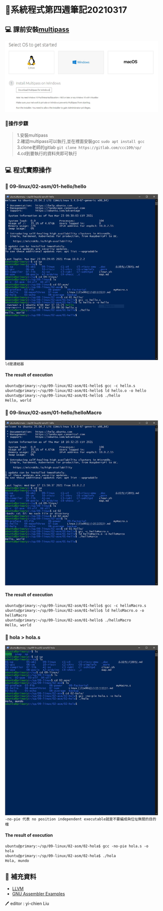 # 📝系統程式第四週筆記20210317
## 💻 課前安裝[multipass](https://multipass.run/)
![](multipass.JPG)
### 🔖操作步驟
> 1.安裝multipass<br>
> 2.確認multipass可以執行,並在裡面安裝gcc   ``sudo apt install gcc``<br>
> 3.clone老師的gitlab    ``git clone https://gitlab.com/ccc109/sp/``<br>
> 4.cd到要執行的資料夾即可執行

## 💻 程式實際操作
### 🔗 09-linux/02-asm/01-hello/hello
![](hello.JPG)
``ld是連結器``
#### The result of execution
```
ubuntu@primary:~/sp/09-linux/02-asm/01-hello$ gcc -c hello.s
ubuntu@primary:~/sp/09-linux/02-asm/01-hello$ ld hello.o -o hello
ubuntu@primary:~/sp/09-linux/02-asm/01-hello$ ./hello
Hello, world
```

### 🔗 09-linux/02-asm/01-hello/helloMacro
![](helloMacro.JPG)
#### The result of execution
```
ubuntu@primary:~/sp/09-linux/02-asm/01-hello$ gcc -c helloMacro.s
ubuntu@primary:~/sp/09-linux/02-asm/01-hello$ ld helloMacro.o -o helloMacro
ubuntu@primary:~/sp/09-linux/02-asm/01-hello$ ./helloMacro
Hello, world
```

### 🔗 hola > hola.s
![](hola.JPG)
``-no-pie 代表 no position independent executable就是不要編成與位址無關的目的檔``
#### The result of execution
```
ubuntu@primary:~/sp/09-linux/02-asm/02-hola$ gcc -no-pie hola.s -o hola
ubuntu@primary:~/sp/09-linux/02-asm/02-hola$ ./hola
Hola, mundo
```

## 📖 補充資料
* [LLVM](https://zh.wikipedia.org/wiki/LLVM)
* [GNU Assembler Examples](https://cs.lmu.edu/~ray/notes/gasexamples/?fbclid=IwAR3bWaJvlBeUDCldDf2B-y2eQoxZH11Q0UUwJP1IM-lGKzP-bxznPgmk8j4)
   
       
🖊️ editor : yi-chien Liu